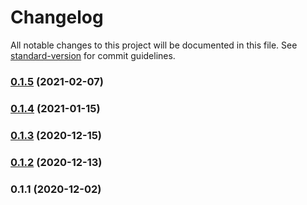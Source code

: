 # Changelog

All notable changes to this project will be documented in this file. See [standard-version](https://github.com/conventional-changelog/standard-version) for commit guidelines.

### [0.1.5](https://github.com/LucasSAmaral/mtg-life-counter/compare/v0.1.4...v0.1.5) (2021-02-07)

### [0.1.4](https://github.com/LucasSAmaral/mtg-life-counter/compare/v0.1.3...v0.1.4) (2021-01-15)

### [0.1.3](https://github.com/LucasSAmaral/mtg-life-counter/compare/v0.1.2...v0.1.3) (2020-12-15)

### [0.1.2](https://github.com/LucasSAmaral/mtg-life-counter/compare/v0.1.1...v0.1.2) (2020-12-13)

### 0.1.1 (2020-12-02)
